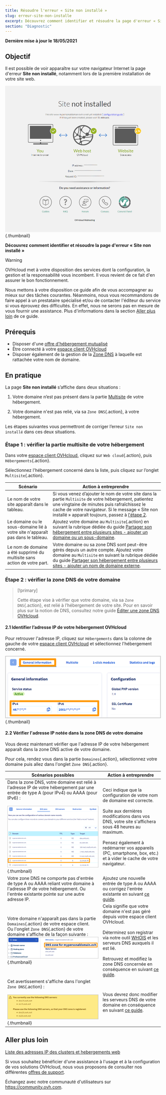 ```yaml
---
title: Résoudre l'erreur « Site non installé »
slug: erreur-site-non-installe
excerpt: Découvrez comment identifier et résoudre la page d'erreur « Site non installé »
section: "Diagnostic"
---
```


**Dernière mise à jour le 18/05/2021**

## Objectif

Il est possible de voir apparaître sur votre navigateur Internet la page d'erreur **Site non installé**, notamment lors de la première installation de votre site web.

![site-not-installed](images/site-not-installed.png){.thumbnail}

**Découvrez comment identifier et résoudre la page d'erreur « Site non installé »**

> [!warning]
> OVHcloud met à votre disposition des services dont la configuration, la gestion et la responsabilité vous incombent. Il vous revient de ce fait d'en assurer le bon fonctionnement.
>
> Nous mettons à votre disposition ce guide afin de vous accompagner au mieux sur des tâches courantes. Néanmoins, nous vous recommandons de faire appel à un prestataire spécialisé et/ou de contacter l'éditeur du service si vous éprouvez des difficultés. En effet, nous ne serons pas en mesure de vous fournir une assistance. Plus d'informations dans la section [Aller plus loin](#allerplusloin) de ce guide.

## Prérequis

- Disposer d'une [offre d'hébergement mutualisé](https://www.ovh.com/ca/fr/hebergement-web/)
- Être connecté à votre [espace client OVHcloud](https://ca.ovh.com/auth/?action=gotomanager&from=https://www.ovh.com/ca/fr/&ovhSubsidiary=qc)
- Disposer également de la gestion de la [Zone DNS](../../domains/editer-ma-zone-dns/) à laquelle est rattachée votre nom de domaine.

## En pratique

La page **Site non installé** s’affiche dans deux situations :

1. Votre domaine n’est pas présent dans la partie [Multisite](../multisites-configurer-un-multisite-sur-mon-hebergement-web/#etape-1-acceder-a-la-gestion-multisite) de votre hébergement.

2. Votre domaine n'est pas relié, via sa `Zone DNS`{.action}, à votre hébergement.

Les étapes suivantes vous permettront de corriger l’erreur `Site non installé` dans ces deux situations.

### Étape 1 : vérifier la partie multisite de votre hébergement

Dans votre [espace client OVHcloud](https://ca.ovh.com/auth/?action=gotomanager&from=https://www.ovh.com/ca/fr/&ovhSubsidiary=qc), cliquez sur `Web cloud`{.action}, puis `Hébergements`{.action}.

Sélectionnez l'hébergement concerné dans la liste, puis cliquez sur l’onglet `Multisite`{.action}.

|Scénario|Action à entreprendre|
|---|---|
|Le nom de votre site apparaît dans le tableau.|Si vous venez d’ajouter le nom de votre site dans la partie `Multisite` de votre hébergement, patientez une vingtaine de minutes puis rafraîchissez le cache de votre navigateur. Si le message « Site non installé » apparaît toujours, passez à [l'étape 2](#checkdomainlink).|
|Le domaine ou le sous-domaine lié à votre site n'apparaît pas dans le tableau.|Ajoutez votre domaine au `Multisite`{.action} en suivant la rubrique dédiée du guide [Partager son hébergement entre plusieurs sites - ajouter un domaine ou un sous-domaine](../multisites-configurer-un-multisite-sur-mon-hebergement-web/#etape-2-ajouter-un-domaine-ou-un-sous-domaine).|
|Le nom de domaine a été supprimé du multisite sans action de votre part.|Votre domaine ou sa zone DNS sont peut-être gérés depuis un autre compte. Ajoutez votre domaine au `Multisite` en suivant la rubrique dédiée du guide [Partager son hébergement entre plusieurs sites - ajouter un nom de domaine externe](../hosting/multisites-configurer-un-multisite-sur-mon-hebergement-web/#etape-22-ajouter-un-nom-de-domaine-externe).|

### Étape 2 : vérifier la zone DNS  de votre domaine <a name="checkdomainlink"></a>

> [!primary]
>
> Cette étape vise à vérifier que votre domaine, via sa `Zone DNS`{.action}, est relié à l’hébergement de votre site.
> Pour en savoir plus sur la notion de DNS, consultez notre guide [Éditer une zone DNS OVHcloud](../../domains/editer-ma-zone-dns/#comprendre-la-notion-de-dns).

#### 2.1 Identifier l’adresse IP de votre hébergement OVHcloud

Pour retrouver l'adresse IP, cliquez sur `Hébergements` dans la colonne de gauche de votre [espace client OVHcloud](https://ca.ovh.com/auth/?action=gotomanager&from=https://www.ovh.com/ca/fr/&ovhSubsidiary=qc) et sélectionnez l'hébergement concerné.

![hosting-general-informations](images/hosting-general-informations.png){.thumbnail}

#### 2.2 Vérifier l'adresse IP notée dans la zone DNS de votre domaine

Vous devez maintenant vérifier que l'adresse IP de votre hébergement apparaît dans la zone DNS active de votre domaine.

Pour cela, rendez vous dans la partie `Domaines`{.action}, sélectionnez votre domaine puis allez dans l'onglet `Zone DNS`{.action}.

|Scénarios possibles|Action à entreprendre|
|---|---|
|Dans la zone DNS, votre domaine est relié à l'adresse IP de votre hébergement par une entrée de type A (pour IPv4) ou AAAA (pour IPv6) :<br><br>![zoneDNS_IP2](images/zonedns_ip2.png){.thumbnail}|Ceci indique que la configuration de votre nom de domaine est correcte.<br><br>Suite aux dernières modifications dans vos DNS, votre site s'affichera sous 48 heures au maximum.<br><br>Pensez également à redémarrer vos appareils (PC, smartphone, box, etc.) et à vider le cache de votre navigateur.|
|Votre zone DNS ne comporte pas d'entrée de type A ou AAAA reliant votre domaine à l'adresse IP de votre hébergement. Ou l'entrée existante pointe sur une autre adresse IP.|Ajoutez une nouvelle entrée de type A ou AAAA ou corrigez l'entrée existante en suivant [ce guide](../../domains/editer-ma-zone-dns/).|
|Votre domaine n'apparaît pas dans la partie `Domaines`{.action} de votre espace client.<br>Ou l'onglet `Zone DNS`{.action} de votre domaine s'affiche de la façon suivante : ![zonedns_ndd_pas_sur_lec2](images/zonedns_ndd_pas_sur_lec2.png){.thumbnail}|Cela signifie que votre domaine n'est pas géré depuis votre espace client OVHcloud.<br><br>Déterminez son registrar via notre outil [WHOIS](https://www.ovh.com/fr/support/outils/check_whois.pl) et les serveurs DNS auxquels il est lié. <br><br>Retrouvez et modifiez la zone DNS concernée en conséquence en suivant [ce guide](../multisites-configurer-un-multisite-sur-mon-hebergement-web/#etape-22-ajouter-un-nom-de-domaine-externe).|
|Cet avertissement s'affiche dans l'onglet `Zone DNS`{.action} :<br><br>![avertissement_zonedns_pas_sur_srv_dns](images/avertissement_zonedns_pas_sur_srv_dns.png){.thumbnail}|Vous devrez donc modifier les serveurs DNS de votre domaine en conséquence en suivant [ce guide](../../domains/generalites-serveurs-dns/).|

## Aller plus loin <a name="allerplusloin"></a>

[Liste des adresses IP des clusters et hebergements web](../liste-des-adresses-ip-des-clusters-et-hebergements-web/)

Si vous souhaitez bénéficier d'une assistance à l'usage et à la configuration de vos solutions OVHcloud, nous vous proposons de consulter nos différentes [offres de support](https://www.ovhcloud.com/fr-ca/support-levels/).

Échangez avec notre communauté d'utilisateurs sur <https://community.ovh.com>.